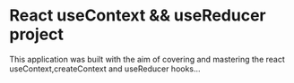 # React useContext && useReducer project

This application was built with the aim of covering and mastering the react useContext,createContext and useReducer hooks...
